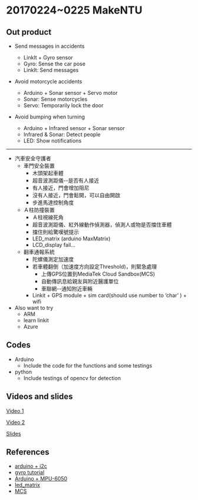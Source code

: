 # 20170224~0225 MakeNTU

## Out product
- Send messages in accidents
	- LinkIt + Gyro sensor
	- Gyro: Sense the car pose
	- LinkIt: Send messages

- Avoid motorcycle accidents
	- Arduino + Sonar sensor + Servo motor
	- Sonar: Sense motorcycles
	- Servo: Temporarily lock the door

- Avoid bumping when turning 
	- Arduino + Infrared sensor + Sonar sensor
	- Infrared & Sonar: Detect people
	- LED: Show notifications

---

- 汽車安全守護者
  - 車門安全裝置
    - 木頭架起車體
    - 超音波測距儀--是否有人接近
    - 有人接近，門會增加阻尼
    - 沒有人接近，門會鬆開，可以自由開啟
    - 步進馬達控制角度
  - Ａ柱防撞裝置
    - Ａ柱視線死角
    - 超音波測距儀、紅外線動作偵測器，偵測人或物是否擋住車體
    - 擋住則給驚嘆號提示
    - LED_matrix (arduino MaxMatrix)
    - LCD_display fail…
  - 翻車通報系統
    - 陀螺儀測定加速度
    - 若車體翻倒（加速度方向設定Threshold)，則緊急處理
      - 上傳GPS位置到MediaTek Cloud Sandbox(MCS)
      - 自動傳訊息給親友與附近醫護單位
      - 車聯網--通知附近車輛
    - Linkit + GPS module + sim card(should use number to ‘char’ ) + wifi
- Also want to try
  - ARM
  - learn linkit
  - Azure

## Codes
- Arduino
	- Include the code for the functions and some testings
- python
	- Include testings of opencv for detection


## Videos and slides

[Video 1](https://youtu.be/ONthKmxY9yQ)

[Video 2](https://youtu.be/0vBwJiEpOKs)

[Slides](https://github.com/eric-yyjau/2017MakeNTU_InInDer/blob/master/ININDER.pdf)


## References
- [arduino + i2c](https://www.i2cdevlib.com/devices/mpu6050#source)
- [gyro tutorial](http://ming-shian.blogspot.tw/2014/05/arduino21mpu6050row-data.html)
- [Arduino + MPU-6050](http://ming-shian.blogspot.tw/2014/05/arduino21mpu6050row-data.html)
- [led_matrix](https://brainy-bits.com/blogs/tutorials/scroll-text-using-the-max7219-led-dot-matrix)
- [MCS](https://mcs.mediatek.com/)

